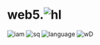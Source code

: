 # web5.![hl](https://user-images.githubusercontent.com/120178755/207307985-d3642d20-28e8-48f2-a15a-be971e4a0701.jpeg)
![iam](https://user-images.githubusercontent.com/120178755/207307989-46a05958-9c33-4a03-8fda-c3bd19acffb4.jpg)
![sq](https://user-images.githubusercontent.com/120178755/207307993-1543fb14-1d48-4541-a51d-983263a2ce71.jpg)
![language](https://user-images.githubusercontent.com/120178755/207307996-14e6e76f-682b-4970-afb0-1880bf9d265a.jpeg)
![wD](https://user-images.githubusercontent.com/120178755/207307999-863300df-775b-4c85-bb2d-8af17ec19793.jpg)
